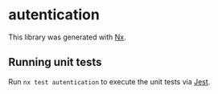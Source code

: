 # autentication

This library was generated with [Nx](https://nx.dev).

## Running unit tests

Run `nx test autentication` to execute the unit tests via [Jest](https://jestjs.io).
